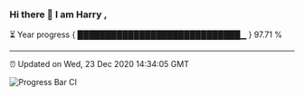 ### Hi there 👋 I am Harry , 

⏳ Year progress { █████████████████████████████▁ } 97.71 %

---

⏰ Updated on Wed, 23 Dec 2020 14:34:05 GMT

![Progress Bar CI](https://github.com/duykhang68/duykhang68/workflows/Progress%20Bar%20CI/badge.svg)
